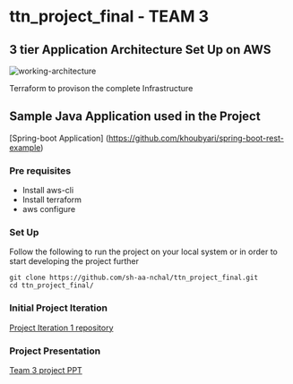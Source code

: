 # ttn_project_final - TEAM 3

## 3 tier Application Architecture Set Up on AWS

![working-architecture](https://user-images.githubusercontent.com/99390379/160236508-2a712e62-cd4c-4b6c-a9ba-7f27e99b48ed.png)

Terraform to provison the complete Infrastructure

## Sample Java Application used in the Project
[Spring-boot Application] (https://github.com/khoubyari/spring-boot-rest-example)


### Pre requisites
- Install aws-cli <br />
- Install terraform <br />
- aws configure

### Set Up

Follow the following to run the project on your local system or in order to start developing
the project further

```shell
git clone https://github.com/sh-aa-nchal/ttn_project_final.git
cd ttn_project_final/
```

### Initial Project Iteration
[Project Iteration 1 repository](https://github.com/sh-aa-nchal/ttn_project)

### Project Presentation
[Team 3 project PPT](https://docs.google.com/presentation/d/1YL8o-0TaSrZgJCfJQq-VAOTepqvNcdY7t0O-5J1wKO4/edit?usp=sharing)
